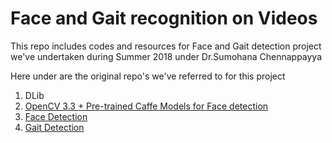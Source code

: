 # Face and Gait recognition on Videos

This repo includes codes and resources for Face and Gait detection project we've undertaken during Summer 2018 under Dr.Sumohana Chennappayya

Here under are the original repo's we've referred to for this project

1. DLib
2. [OpenCV 3.3 + Pre-trained Caffe Models for Face detection](https://www.pyimagesearch.com/2018/02/26/face-detection-with-opencv-and-deep-learning/)
3. [Face Detection](https://github.com/krasserm/face-recognition)
4. [Gait Detection](https://github.com/marian-margeta/gait-recognition)

